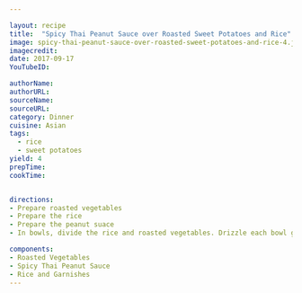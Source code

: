 ```yaml
---

layout: recipe
title:  "Spicy Thai Peanut Sauce over Roasted Sweet Potatoes and Rice"
image: spicy-thai-peanut-sauce-over-roasted-sweet-potatoes-and-rice-4.jpg
imagecredit: 
date: 2017-09-17
YouTubeID: 

authorName:
authorURL: 
sourceName:
sourceURL:
category: Dinner
cuisine: Asian
tags:
  - rice
  - sweet potatoes
yield: 4
prepTime: 
cookTime: 


directions:
- Prepare roasted vegetables
- Prepare the rice
- Prepare the peanut suace
- In bowls, divide the rice and roasted vegetables. Drizzle each bowl generously with sauce, and top with a sprinkle of green onions, cilantro and peanuts.

components:
- Roasted Vegetables
- Spicy Thai Peanut Sauce
- Rice and Garnishes
---
```


